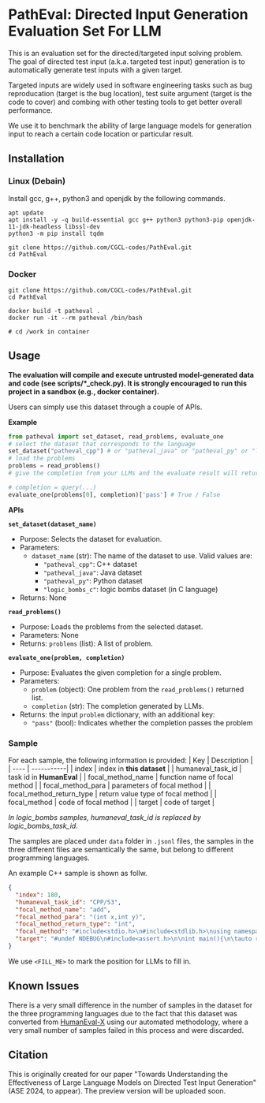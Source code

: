# PathEval: Directed Input Generation Evaluation Set For LLM

This is an evaluation set for the directed/targeted input solving problem.
The goal of directed test input (a.k.a. targeted test input) generation is to automatically generate test inputs with a given target. 

Targeted inputs are widely used in software engineering
tasks such as bug reproducation (target is the bug location),
test suite argument (target is the code to cover) and combing
with other testing tools to get better overall performance.

We use it to benchmark the ability of large language models for generation input to reach a certain code location or particular result.

## Installation

### Linux (Debain)
Install gcc, g++, python3 and openjdk by the following commands.
```shell
apt update
apt install -y -q build-essential gcc g++ python3 python3-pip openjdk-11-jdk-headless libssl-dev
python3 -m pip install tqdm

git clone https://github.com/CGCL-codes/PathEval.git
cd PathEval
```

### Docker
```shell
git clone https://github.com/CGCL-codes/PathEval.git
cd PathEval

docker build -t patheval .
docker run -it --rm patheval /bin/bash

# cd /work in container
```

## Usage
**The evaluation will compile and execute untrusted model-generated data and code (see scripts/*_check.py). It is strongly encouraged to run this project in a sandbox (e.g., docker container).**


Users can simply use this dataset through a couple of APIs.

**Example**
```python
from patheval import set_dataset, read_problems, evaluate_one
# select the dataset that corresponds to the language
set_dataset("patheval_cpp") # or "patheval_java" or "patheval_py" or "logic_bombs_c"
# load the problems
problems = read_problems()
# give the completion from your LLMs and the evaluate result will return.

# completion = query(...)
evaluate_one(problems[0], completion)['pass'] # True / False
```

**APIs**

**`set_dataset(dataset_name)`**
- Purpose: Selects the dataset for evaluation.
- Parameters:
  - `dataset_name` (str): The name of the dataset to use. Valid values are:
    - `"patheval_cpp"`: C++ dataset
    - `"patheval_java"`: Java dataset
    - `"patheval_py"`: Python dataset
    - `"logic_bombs_c"`: logic bombs dataset (in C language)
- Returns: None

**`read_problems()`**
- Purpose: Loads the problems from the selected dataset.
- Parameters: None
- Returns: `problems` (list): A list of problem.

**`evaluate_one(problem, completion)`**
- Purpose: Evaluates the given completion for a single problem.
- Parameters:
  - `problem` (object): One problem from the `read_problems()` returned list.
  - `completion` (str): The completion generated by LLMs.
- Returns: the input `problem` dictionary, with an additional key:
  - `"pass"` (bool): Indicates whether the completion passes the problem

### Sample
For each sample, the following information is provided:
| Key | Description |
| ---- | -----------| 
| index | index in **this dataset** |
| humaneval_task_id | task id in **HumanEval** | 
| focal_method_name | function name of focal method |
| focal_method_para | parameters of focal method |
| focal_method_return_type | return value type of focal method |
| focal_method | code of focal method |
| target | code of target | 

*In logic_bombs samples, humaneval_task_id is replaced by logic_bombs_task_id.*

The samples are placed under `data` folder in `.jsonl` files, the samples in the three different files are semantically the same, but belong to different programming languages. 

An example C++ sample is shown as follw.
```json
{
  "index": 180,
  "humaneval_task_id": "CPP/53",
  "focal_method_name": "add",
  "focal_method_para": "(int x,int y)",
  "focal_method_return_type": "int",
  "focal_method": "#include<stdio.h>\n#include<stdlib.h>\nusing namespace std;\n#include<algorithm>\n#include<math.h>\nint add(int x,int y){\n    return x+y;\n}",
  "target": "#undef NDEBUG\n#include<assert.h>\n\nint main(){\n\tauto result = add(<FILL_ME>);\n\tassert(result==5);\n}"
}
```
We use `<FILL_ME>` to mark the position for LLMs to fill in.

## Known Issues
There is a very small difference in the number of samples in the dataset for the three programming languages due to the fact that this dataset was converted from [HumanEval-X](https://huggingface.co/datasets/THUDM/humaneval-x) using our automated methodology, where a very small number of samples failed in this process and were discarded.

## Citation
This is originally created for our paper "Towards Understanding the Effectiveness of Large Language Models on Directed Test Input Generation" (ASE 2024, to appear). The preview version will be uploaded soon.